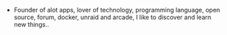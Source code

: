 - Founder of alot apps, lover of technology, programming language, open source, forum, docker, unraid and arcade, I like to discover and learn new things..
  <br>














































































































































































































































































































































































































































































































































































































































































































































































































































































































































